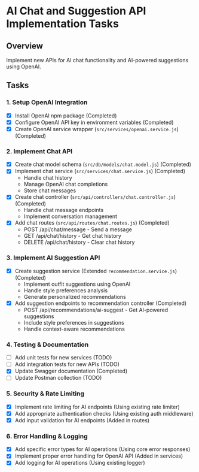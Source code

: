 # AI Chat and Suggestion API Implementation Tasks

## Overview

Implement new APIs for AI chat functionality and AI-powered suggestions using OpenAI.

## Tasks

### 1. Setup OpenAI Integration

- [x] Install OpenAI npm package (Completed)
- [x] Configure OpenAI API key in environment variables (Completed)
- [x] Create OpenAI service wrapper (`src/services/openai.service.js`) (Completed)

### 2. Implement Chat API

- [x] Create chat model schema (`src/db/models/chat.model.js`) (Completed)
- [x] Implement chat service (`src/services/chat.service.js`) (Completed)
  - Handle chat history
  - Manage OpenAI chat completions
  - Store chat messages
- [x] Create chat controller (`src/api/controllers/chat.controller.js`) (Completed)
  - Handle chat message endpoints
  - Implement conversation management
- [x] Add chat routes (`src/api/routes/chat.routes.js`) (Completed)
  - POST /api/chat/message - Send a message
  - GET /api/chat/history - Get chat history
  - DELETE /api/chat/history - Clear chat history

### 3. Implement AI Suggestion API

- [x] Create suggestion service (Extended `recommendation.service.js`) (Completed)
  - Implement outfit suggestions using OpenAI
  - Handle style preferences analysis
  - Generate personalized recommendations
- [x] Add suggestion endpoints to recommendation controller (Completed)
  - POST /api/recommendations/ai-suggest - Get AI-powered suggestions
  - Include style preferences in suggestions
  - Handle context-aware recommendations

### 4. Testing & Documentation

- [ ] Add unit tests for new services (TODO)
- [ ] Add integration tests for new APIs (TODO)
- [x] Update Swagger documentation (Completed)
- [ ] Update Postman collection (TODO)

### 5. Security & Rate Limiting

- [x] Implement rate limiting for AI endpoints (Using existing rate limiter)
- [x] Add appropriate authentication checks (Using existing auth middleware)
- [x] Add input validation for AI endpoints (Added in routes)

### 6. Error Handling & Logging

- [x] Add specific error types for AI operations (Using core error responses)
- [x] Implement proper error handling for OpenAI API (Added in services)
- [x] Add logging for AI operations (Using existing logger)

